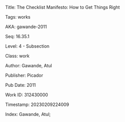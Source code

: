 Title:  The Checklist Manifesto: How to Get Things Right

Tags:   works

AKA:    gawande-2011

Seq:    16.35.1

Level:  4 - Subsection

Class:  work

Author: Gawande, Atul

Publisher: Picador

Pub Date: 2011

Work ID: 312430000

Timestamp: 20230209224009

Index:  Gawande, Atul; 
